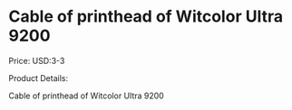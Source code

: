 # Cable of printhead of Witcolor Ultra 9200

Price: USD:3-3

Product Details:

Cable of printhead of Witcolor Ultra 9200